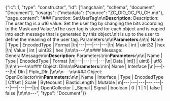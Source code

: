 {"lc": 1, "type": "constructor", "id": ["langchain", "schema", "document", "Document"], "kwargs": {"metadata": {"source": "ZC_DIO_OC_PU_CH.md"}, "page_content": "### Function: SetUserTag\n\n**Description:** Description: The user tag is a u16 value. Set the user tag by changing the bits according to the Mask and Value.\nThe user tag is stored for each object and is copied into each message that is generated by this object.\nIt is up to the user to define the meaning of the user tag. Parameters:\n\n**Parameters:**\n\n| Name | Type | EncodedType | Format |\n|---|---|---|---|\n| Mask | int | uint32 | hex |\n| Value | int | uint32 | hex |\n\n\n---\n\n### Message: GeneralMessage\n\n**Description:** Parameters:\n\n**Parameters:**\n\n| Name | Type | EncodedType | Format |\n|---|---|---|---|\n| Data | int[] | uint8 | utf8 |\n\n\n---\n\n### Object: DIn\n\n**Parameters:**\n\n| Name | Interface |\n|---|---|\n| DIn | PipIo_DIn |\n\n\n---\n\n### Object: OpenCollector\n\n**Parameters:**\n\n| Name | Interface | Type | EncodedType | Offset | Scale | Bytecount | ElasticLength | Mutable |\n|---|---|---|---|---|---|---|---|---|\n| OpenCollector | _Signal | Signal | boolean | 0 | 1 | 1 | false | false |\n\n\n---", "type": "Document"}}
